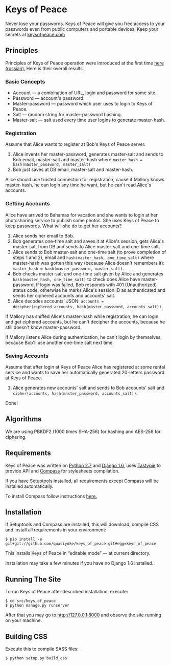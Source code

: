 # Keys of Peace

Never lose your passwords. Keys of Peace will give you free access to your passwords even from public computers and portable devices. Keep your secrets at [keysofpeace.com][1]

## Principles

Principles of Keys of Peace operation were introduced at the first time [here (russian).][2] Here is their overall results.

### Basic Concepts
* Account &mdash; a combination of URL, login and password for some site.
* Password &mdash; account's password.
* Master-password &mdash; password which user uses to login to Keys of Peace.
* Salt &mdash; random string for master-password hashing.
* Master-salt &mdash; salt used every time user logins to generate master-hash.

### Registration
Assume that Alice wants to register at Bob's Keys of Peace server.

1. Alice invents her master-password, generates master-salt and sends to Bob email, master-salt and master-hash where `master_hash = hash(master_password, master_salt)`
2. Bob just saves at DB email, master-salt and master-hash.

Alice should use trusted connection for registration, cause if Mallory knows master-hash, he can login any time he want, but he can't read Alice's accounts.

### Getting Accounts
Alice have arrived to Bahamas for vacation and she wants to login at her photosharing service to publish some photos. She uses Keys of Peace to keep passwords. What will she do to get her accounts?

1. Alice sends her email to Bob.
2. Bob generates one-time salt and saves it at Alice's session, gets Alice's master-salt from DB and sends to Alice master-salt and one-time salt.
3. Alice sends to Bob master-salt and one-time salt (to prove completion of steps 1 and 2), email and `hash(master_hash, one_time_salt)` where master-hash was gotten this way (because Alice doesn't remembers it): `master_hash = hash(master_password, master_salt)`.
4. Bob checks master-salt and one-time salt given by Alice and generates `hash(master_hash, one_time_salt)` to check does Alice have master-password. If login was failed, Bob responds with 401 (Unauthorized) status code, otherwise he marks Alice's session ID as authenticated and sends her ciphered accounts and accounts' salt.
5. Alice decodes accounts' JSON: `accounts = decipher(ciphered_accounts, hash(master_password, accounts_salt))`.

If Mallory has sniffed Alice's master-hash while registration, he can login and get ciphered accounts, but he can't decipher the accounts, because he still doesn't know master-password.

If Mallory listens Alice during authentication, he can't login by themselves, because Bob'll use another one-time salt next time.

### Saving Accounts
Assume that after login at Keys of Peace Alice has registered at some rental service and wants to save her automatically generated 20-letters password at Keys of Peace.

1. Alice generates new accounts' salt and sends to Bob accounts' salt and `cipher(accounts, hash(master_password, accounts_salt))`.

Done!

## Algorithms

We are using PBKDF2 (1000 times SHA-256) for hashing and AES-256 for ciphering.


## Requirements

Keys of Peace was written on [Python 2.7][3] and [Django 1.6][4], uses [Tastypie][5] to provide API and [Compass][6] for stylesheets compilation.

If you have [Setuptools][7] installed, all requirements except Compass will be installed automatically.

To install Compass follow instructions [here.][8]

## Installation

If Setuptools and Compass are installed, this will download, compile CSS and install all requirements in your environment:

    $ pip install -e git+git://github.com/quasiyoke/keys_of_peace.git#egg=keys_of_peace
    
This installs Keys of Peace in &ldquo;editable mode&rdquo; &mdash; at current directory.

Installation may take a few minutes if you have no Django 1.6 installed.
    
## Running The Site

To run Keys of Peace after described installation, execute:

    $ cd src/keys_of_peace
    $ python manage.py runserver

After that you may go to http://127.0.0.1:8000 and observe the site running on your machine.

## Building CSS

Execute this to compile SASS files:

    $ python setup.py build_css


  [1]: http://keysofpeace.com
  [2]: https://vk.com/note36407797_11676492
  [3]: http://www.python.org/
  [4]: https://www.djangoproject.com/
  [5]: http://tastypieapi.org/
  [6]: http://compass-style.org/
  [7]: https://pypi.python.org/pypi/setuptools/
  [8]: http://compass-style.org/install/
